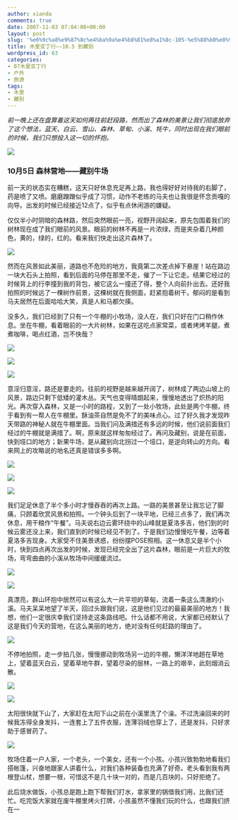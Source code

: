 ```yaml
---
author: xianda
comments: true
date: 2007-11-03 07:04:00+00:00
layout: post
slug: '%e6%9c%a8%e9%87%8c%e4%ba%9a%e4%b8%81%e8%a1%8c-105-%e5%88%b0%e8%97%8f%e5%88%ab'
title: 木里亚丁行——10.5 到藏别
wordpress_id: 63
categories:
- 07木里亚丁行
- 户外
- 旅游
tags:
- 木里
- 藏别
---
```


_前一晚上还在盘算着这天如何再往前赶段路，然而出了森林的美景让我们彻底放弃了这个想法，蓝天、白云、雪山、森林、草甸、小溪、牦牛，同时出现在我们眼前的时候，我们只想投入这一切的怀抱。_

 

![](http://tkfiles.storage.live.com/y1pSlGiGjDE0a39NXL2yKo9z1WKoSsXitKMGXU5c5RTWBPnAxIrCde8ckfMqzjZr_oY1wXCnj4ZSqk)

 

 

### 10月5日 森林营地——藏别牛场

 

 

前一天的状态实在糟糕，这天只好休息充足再上路，我也得好好对待我的右脚了，药是喷了又喷。磨磨蹭蹭似乎成了习惯，动作不老练的马夫也让我很是怀念贡嘎的向导。出发的时候已经接近12点了，似乎有点休闲游的嫌疑。

 

仅仅半小时阴暗的森林路，然后突然眼前一亮，视野开阔起来，原先包围着我们的树林现在成了我们眼前的风景。眼前的树林不再是一片浓绿，而是夹杂着几种颜色，黄的，绿的，红的。看来我们快走出这片森林了。

<!-- more -->

 

![](http://tkfiles.storage.live.com/y1pSlGiGjDE0a0EXA9CphnCoOJ6wEez04kIOQCKhzHAV2lkgpZpVa5p-Lu0C_e7PLxQlfls0ib_wYc)

 

 

然而在风景如此美丽，道路也不危险的地方，我竟第二次差点掉下悬崖！站在路边一块大石头上拍照，看到后面的马停在那里不走，催了一下让它走。结果它经过的时候背上的行李撞到我的背包，被它这么一撞还了得，整个人向前扑出去。还好我拍照的时候远了一棵树作前景，这棵树就在我侧面，赶紧抱着树干。郁闷的是看到马夫居然在后面哈哈大笑，真是人和马都欠揍。

 

没多久，我们已经到了只有一个牛棚的小牧场，没人在，我们只好在门口稍作休息。坐在牛棚，看着眼前的一大片树林，如果在这吃点家常菜，或者烤烤羊腿，煮煮咖啡，喝点红酒，岂不快哉？

 

 

![](http://tkfiles.storage.live.com/y1pSlGiGjDE0a0vAfgZmvQ93_FUo8do3m_0LU_8VPzwFGzgXdyhl8mTX8eCy0NwzrM9t6rp0dEJrEo)

 

 

![](http://tkfiles.storage.live.com/y1pSlGiGjDE0a1cJpwhgdu6gqB_z5FEuyeedhId6UFCb7vVDuE6kkppG1jixRslQIRD4dBT3X469VE)

 

 

![](http://tkfiles.storage.live.com/y1pSlGiGjDE0a1ttoTxS9peu8ewQsL6smAMXDveA-K7f9-fMz23bVIjezUuYog9pq2w3LROLOqS7gU)

 

 

意淫归意淫，路还是要走的。往前的视野是越来越开阔了，树林成了两边山坡上的风景，路边只剩下低矮的灌木丛。天气也变得晴朗起来，慢慢地透出了炽热的阳光。再次穿入森林，又是一小时的路程，又到了一处小牧场，此处是两个牛棚，终于看到有一帮人在牛棚里。酥油茶自然是免不了的美味点心。过了好久我才发现昨天带路的神秘人就在牛棚里面。当我们问及满措还有多远的时候，他们说前面我们经过的牛棚就是满措了。啊，原来就这样匆匆经过了。再问及藏别，说是在前面，快到垭口的地方；新果牛场，是从藏别向北拐过一个垭口，是逆向转山的方向。看来网上的攻略说的地名还真是错误多多啊。

 

 

![](http://tkfiles.storage.live.com/y1pSlGiGjDE0a1eZXtTPLnipqhEdvEGwJTJwTkbjk5dVEa7Az6UUtqNIcggm4jUIsOX0pAO7WzCr8w)

 

 

![](http://tkfiles.storage.live.com/y1pSlGiGjDE0a0JW7IwHKQ5w3FB0UtXbF-rOTdhrhPGD-8tfSYJ4uWRDFeCOfYXIOh5n693wGJxAvY)

 

 

![](http://tkfiles.storage.live.com/y1pSlGiGjDE0a3N3pAtNGlfV1T541c5iCPhg7yHmVrMTxc2w34P3MbKz0w33bSuxosYRjZO9lOYMlU)

 

 

我们足足休息了半个多小时才慢吞吞的再次上路。一路的美景甚至让我忘记了脚痛，只顾着欣赏风景和拍照。一个钟头后到了一块平地，已经三点多了，我们再次休息，用干粮作“午餐”。马夫说右边云雾环绕中的山峰就是夏洛多吉，他们到的时候云雾还没上来，我们直到的时候已经见不到了。于是我们边慢慢吃午餐，边等着夏洛多吉现身。大家受不住美景诱惑，纷纷摆POSE照相。这一休息又是半个小时，快到四点再次出发的时候，发现已经完全出了这片森林，眼前是一片巨大的牧场，弯弯曲曲的小溪从牧场中间缓缓流过。

 

 

![](http://tkfiles.storage.live.com/y1pSlGiGjDE0a3SmS9ULzR75OoQCXqmcuHsPruPa847rRsUwHGeAsOD_jvzFvB20vt1klBZpoKjcKE)

 

 

![](http://tkfiles.storage.live.com/y1pSlGiGjDE0a1H8Be6BQXMqVLnq23S0ELE0dGcG1lOmqYbKIDdaUDWhnGiUq4yeucxQj-inRTRUSk)

 

 

真漂亮，群山环抱中居然可以有这么大一片平坦的草甸，流着一条这么清澈的小溪。马夫呆呆地望了半天，回过头跟我们说，这是他们见过的最最美丽的地方！我想，他们一定很庆幸我们坚持走这条路线吧。什么话都不用说，大家都已经默认了这是我们今天的营地，在这么美丽的地方，绝对没有任何赶路的理由了。

 

![](http://tkfiles.storage.live.com/y1pSlGiGjDE0a3z2WUkjFFhL7wx77VYps9pWH5fFGgS-MnTjxujoXxANkXGd6dyKlTcRza_zYRsvtI)

 

 

不停地拍照，走一步拍几张，慢慢挪动到牧场另一边的牛棚，懒洋洋地趟在草地上，望着蓝天白云，望着草地牛群，望着尽染的层林，一路上的艰辛，此刻烟消云散。

 

 

![](http://tkfiles.storage.live.com/y1pSlGiGjDE0a3iWrIY_llXBWuiYxGSmtp4HhtNb1neE09GH5yUUnJok0l6qOTHbte3KDDbqzEnitc)

 

 

![](http://tkfiles.storage.live.com/y1pSlGiGjDE0a1L7MZuJo-pXeF0QW-oVqmc0YmxbzjMSLivWmgFqJmKqMQ9bOZ8l_kdg53oAI-bN_g)

 

 

太阳很快就下山了，大家赶在太阳下山之前在小溪里洗了个澡。不过洗澡回来的时候我冻得全身发抖，一连套上了五件衣服，连薄羽绒也穿上了，还是发抖，只好求助于感冒药了。

 

 

![](http://tkfiles.storage.live.com/y1pSlGiGjDE0a0-3HauhUvUPqfxWwzXt3LJEP-x3qWob027B7F46MdsyTlEfgunhMajst7OAhOcRdk)

 

 

牧场住着一户人家，一个老头，一个美女，还有一个小孩。小孩兴致勃勃地看我们搭帐篷，兴奋地跟家人讲着什么，对我们各种装备也充满了好奇。老头看到我有两根登山杖，想要一根，可惜这不是几十块一对的，而是几百块的，只好拒绝了。

 

此后烧水做饭，小孩总是跑上跑下帮我们打水，拿家里的锅借我们用，比我们还忙。吃完饭大家就在废牛棚里烤火打牌，小孩虽然不懂我们玩的什么，也跟我们挤在一
